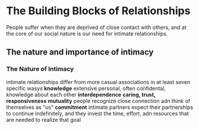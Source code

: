 # The Building Blocks of Relationships
People suffer when they are deprived of close contact with others, and at the core of our social nature is our need for intimate relationships.
## The nature and importance of intimacy
### The Nature of Intimacy
intimate relationships differ from more casual associations in at least seven specific wasys
**knowledge**
extensive personal, often confidental, knowledge about each other
**interdependence**
**caring, trust, responsiveness**
**mutuality**
people recognize close connection adn think of themselves as "us" 
**commitment**
intimate partners expect their partnerships to continue indefinitely, and they invest the time, effort, adn resources that are needed to realize that goal